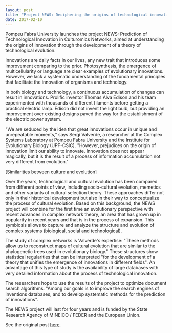 ```yaml
---
layout: post
title: "Project NEWS: Deciphering the origins of technological innovation"
date: 2017-02-10
---
```


Pompeu Fabra University launches the project NEWS: Prediction of Technological Innovation in Culturomics Networks, aimed at understanding the origins of innovation through the development of a theory of technological evolution.

Innovations are daily facts in our lives, any new trait that introduces some improvement comparing to the prior. Photosynthesis, the emergence of multicellularity or language are clear examples of evolutionary innovations. However, we lack a systematic understanding of the fundamental principles that facilitate the innovation of organisms and technology.

In both biology and technology, a continuous accumulation of changes can result in innovations. Prolific inventor Thomas Alva Edison and his team experimented with thousands of different filaments before getting a practical electric lamp. Edison did not invent the light bulb, but providing an improvement over existing designs paved the way for the establishment of the electric power system.

"We are seduced by the idea that great innovations occur in unique and unrepeatable moments," says Sergi Valverde, a researcher at the Complex Systems Laboratory at Pompeu Fabra University and the Institute for Evolutionary Biology (UPF-CSIC). "However, prejudices on the origin of innovation limit our ability to innovate. Innovation does not appear magically, but it is the result of a process of information accumulation not very different from evolution."

[Similarities between culture and evolution]

Over the years, technological and cultural evolution has been compared from different points of view, including socio-cultural evolution, memetics and other variants of cultural selection theory. These approaches differ not only in their historical development but also in their way to conceptualize the process of cultural evolution. Based on this background, the NEWS project will combine for the first time an evolutionary perspective with recent advances in complex network theory, an area that has grown up in popularity in recent years and that is in the process of expansion. This symbiosis allows to capture and analyze the structure and evolution of complex systems (biological, social and technological).

The study of complex networks is Valverde's expertise: "These methods allow us to reconstruct maps of cultural evolution that are similar to the phylogenetic trees used in evolutionary biology." These structures show statistical regularities that can be interpreted "for the development of a theory that unifies the emergence of innovations in different fields". An advantage of this type of study is the availability of large databases with very detailed information about the process of technological innovation.

The researchers hope to use the results of the project to optimize document search algorithms. "Among our goals is to improve the search engines of inventions databases, and to develop systematic methods for the prediction of innovations".

The NEWS project will last for four years and is funded by the State Research Agency of MINEICO / FEDER and the European Union.

See the original post [here](https://www.upf.edu/cexs/news/0208_news_project_innovation.html#.WKMMNRiZM_U).

